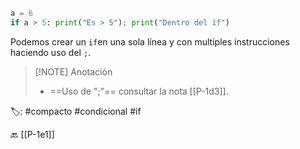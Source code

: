 ```python title:ifEnUna.py
a = 6
if a > 5: print("Es > 5"); print("Dentro del if")
```

Podemos crear un `if`en una sola línea y con multiples instrucciones haciendo uso del `;`.

> [!NOTE] Anotación
> - ==Uso de ";"== consultar la nota [[P-1d3]].

🏷️: #compacto #condicional #if

🔙 [[P-1e1]]
